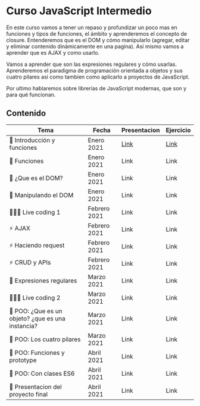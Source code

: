 # Curso JavaScript Intermedio

En este curso vamos a tener un repaso y profundizar un poco mas en funciones y tipos de funciones, el ámbito y aprenderemos el concepto de closure. Entenderemos que es el DOM y cómo manipularlo (agregar, editar y eliminar contenido dinámicamente en una pagina). Así mismo vamos a aprender que es AJAX y como usarlo.

Vamos a aprender que son las expresiones regulares y cómo usarlas. Aprenderemos el paradigma de programación orientada a objetos y sus cuatro pilares así como tambien como aplicarlo a proyectos de JavaScript.

Por ultimo hablaremos sobre librerías de JavaScript modernas, que son y para qué funcionan.

## Contenido

| Tema | Fecha | Presentacion | Ejercicio |
|---|---|---|---|
| 🔱 Introducción y funciones | Enero 2021 | [Link](https://fmontes.github.io/curso-intermedio-javascript/presentaciones/clase-001-funciones-1/) | [Link](https://stackblitz.com/edit/clase-001-funciones-1?file=script.js) |
| 🔱 Funciones | Enero 2021 | Link | Link |
| 🌲 ¿Que es el DOM? | Enero 2021 | Link | Link |
| 🌲 Manipulando el DOM | Enero 2021 | Link | Link |
| 👩🏽‍💻 Live coding 1 | Febrero 2021 | Link | Link |
| ⚡️ AJAX | Febrero 2021 | Link | Link |
| ⚡️ Haciendo request | Febrero 2021 | Link | Link |
| ⚡️ CRUD y APIs | Febrero 2021 | Link | Link |
| 🥇 Expresiones regulares | Marzo 2021 | Link | Link |
| 👨🏽‍💻 Live coding 2 | Marzo 2021 | Link | Link |
| 🌿 POO: ¿Que es un objeto? ¿que es una instancia? | Marzo 2021 | Link | Link |
| 🌿 POO: Los cuatro pilares | Marzo 2021 | Link | Link |
| 🌿 POO: Funciones y prototype | Abril 2021 | Link | Link |
| 🌿 POO: Con clases ES6 | Abril 2021 | Link | Link |
| 🎁 Presentacion del proyecto final | Abril 2021 | Link | Link |